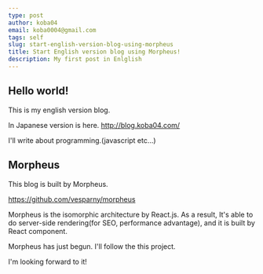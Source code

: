 ```yaml
---
type: post
author: koba04
email: koba0004@gmail.com
tags: self
slug: start-english-version-blog-using-morpheus
title: Start English version blog using Morpheus!
description: My first post in Enlglish
---
```


## Hello world!

This is my english version blog.

In Japanese version is here. http://blog.koba04.com/

I'll write about programming.(javascript etc...)

## Morpheus

This blog is built by Morpheus.

https://github.com/vesparny/morpheus

Morpheus is the isomorphic architecture by React.js.
As a result, It's able to do server-side rendering(for SEO, performance advantage), and it is built by React component.

Morpheus has just begun.
I'll follow the this project.

I'm looking forward to it!

